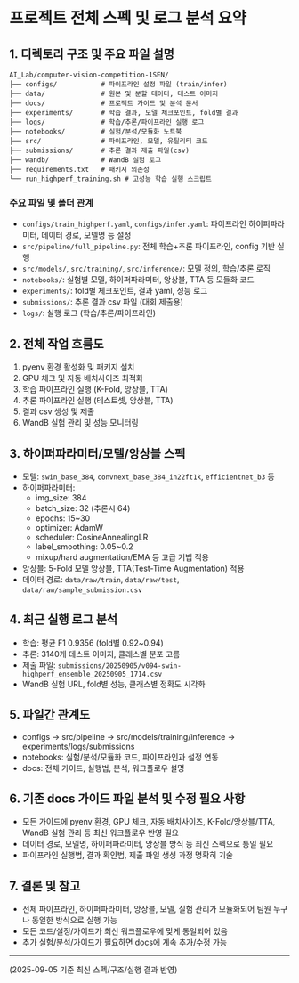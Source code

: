 # 프로젝트 전체 스펙 및 로그 분석 요약

## 1. 디렉토리 구조 및 주요 파일 설명

```
AI_Lab/computer-vision-competition-1SEN/
├── configs/           # 파이프라인 설정 파일 (train/infer)
├── data/              # 원본 및 분할 데이터, 테스트 이미지
├── docs/              # 프로젝트 가이드 및 분석 문서
├── experiments/       # 학습 결과, 모델 체크포인트, fold별 결과
├── logs/              # 학습/추론/파이프라인 실행 로그
├── notebooks/         # 실험/분석/모듈화 노트북
├── src/               # 파이프라인, 모델, 유틸리티 코드
├── submissions/       # 추론 결과 제출 파일(csv)
├── wandb/             # WandB 실험 로그
├── requirements.txt   # 패키지 의존성
└── run_highperf_training.sh # 고성능 학습 실행 스크립트
```

### 주요 파일 및 폴더 관계
- `configs/train_highperf.yaml`, `configs/infer.yaml`: 파이프라인 하이퍼파라미터, 데이터 경로, 모델명 등 설정
- `src/pipeline/full_pipeline.py`: 전체 학습+추론 파이프라인, config 기반 실행
- `src/models/`, `src/training/`, `src/inference/`: 모델 정의, 학습/추론 로직
- `notebooks/`: 실험별 모델, 하이퍼파라미터, 앙상블, TTA 등 모듈화 코드
- `experiments/`: fold별 체크포인트, 결과 yaml, 성능 로그
- `submissions/`: 추론 결과 csv 파일 (대회 제출용)
- `logs/`: 실행 로그 (학습/추론/파이프라인)

## 2. 전체 작업 흐름도
1. pyenv 환경 활성화 및 패키지 설치
2. GPU 체크 및 자동 배치사이즈 최적화
3. 학습 파이프라인 실행 (K-Fold, 앙상블, TTA)
4. 추론 파이프라인 실행 (테스트셋, 앙상블, TTA)
5. 결과 csv 생성 및 제출
6. WandB 실험 관리 및 성능 모니터링

## 3. 하이퍼파라미터/모델/앙상블 스펙
- 모델: `swin_base_384`, `convnext_base_384_in22ft1k`, `efficientnet_b3` 등
- 하이퍼파라미터:
    - img_size: 384
    - batch_size: 32 (추론시 64)
    - epochs: 15~30
    - optimizer: AdamW
    - scheduler: CosineAnnealingLR
    - label_smoothing: 0.05~0.2
    - mixup/hard augmentation/EMA 등 고급 기법 적용
- 앙상블: 5-Fold 모델 앙상블, TTA(Test-Time Augmentation) 적용
- 데이터 경로: `data/raw/train`, `data/raw/test`, `data/raw/sample_submission.csv`

## 4. 최근 실행 로그 분석
- 학습: 평균 F1 0.9356 (fold별 0.92~0.94)
- 추론: 3140개 테스트 이미지, 클래스별 분포 고름
- 제출 파일: `submissions/20250905/v094-swin-highperf_ensemble_20250905_1714.csv`
- WandB 실험 URL, fold별 성능, 클래스별 정확도 시각화

## 5. 파일간 관계도
- configs → src/pipeline → src/models/training/inference → experiments/logs/submissions
- notebooks: 실험/분석/모듈화 코드, 파이프라인과 설정 연동
- docs: 전체 가이드, 실행법, 분석, 워크플로우 설명

## 6. 기존 docs 가이드 파일 분석 및 수정 필요 사항
- 모든 가이드에 pyenv 환경, GPU 체크, 자동 배치사이즈, K-Fold/앙상블/TTA, WandB 실험 관리 등 최신 워크플로우 반영 필요
- 데이터 경로, 모델명, 하이퍼파라미터, 앙상블 방식 등 최신 스펙으로 통일 필요
- 파이프라인 실행법, 결과 확인법, 제출 파일 생성 과정 명확히 기술

## 7. 결론 및 참고
- 전체 파이프라인, 하이퍼파라미터, 앙상블, 모델, 실험 관리가 모듈화되어 팀원 누구나 동일한 방식으로 실행 가능
- 모든 코드/설정/가이드가 최신 워크플로우에 맞게 통일되어 있음
- 추가 실험/분석/가이드가 필요하면 docs에 계속 추가/수정 가능

---
(2025-09-05 기준 최신 스펙/구조/실행 결과 반영)
